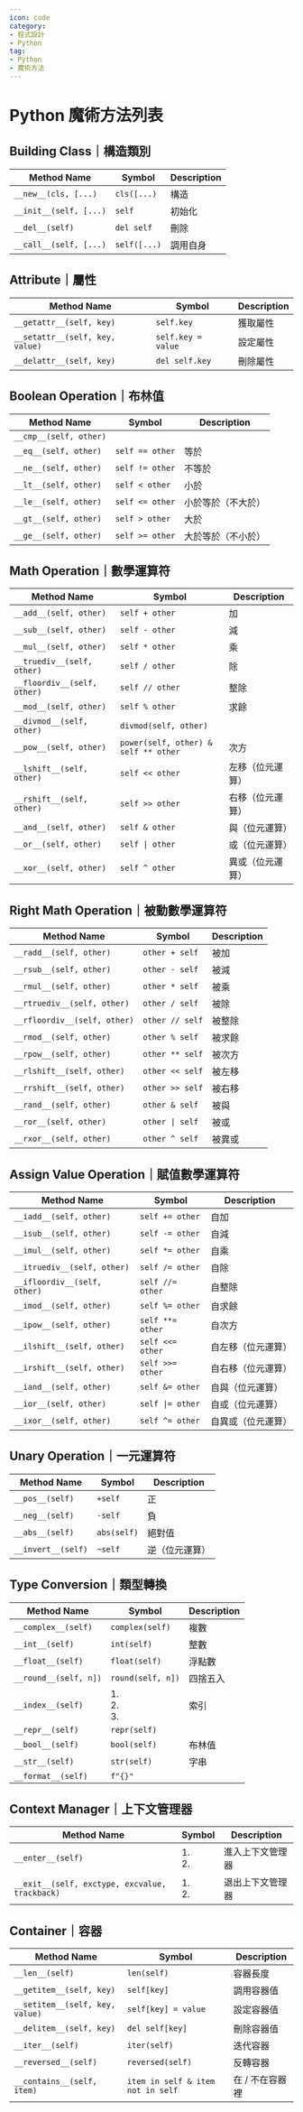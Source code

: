 ```yaml
---
icon: code
category:
- 程式設計
- Python
tag:
- Python
- 魔術方法
---
```


# Python 魔術方法列表

## Building Class｜構造類別

| Method Name            | Symbol       | Description |
| ---------------------- | ------------ | ----------- |
| `__new__(cls, [...)`   | `cls([...)`  | 構造        |
| `__init__(self, [...)` | `self`       | 初始化      |
| `__del__(self)`        | `del self`   | 刪除        |
| `__call__(self, [...)` | `self([...)` | 調用自身    |

## Attribute｜屬性

| Method Name                     | Symbol             | Description |
| ------------------------------- | ------------------ | ----------- |
| `__getattr__(self, key)`        | `self.key`         | 獲取屬性    |
| `__setattr__(self, key, value)` | `self.key = value` | 設定屬性    |
| `__delattr__(self, key)`        | `del self.key`     | 刪除屬性    |

## Boolean Operation｜布林值

| Method Name            | Symbol          | Description        |
| ---------------------- | --------------- | ------------------ |
| `__cmp__(self, other)` | ` `             |                    |
| `__eq__(self, other)`  | `self == other` | 等於               |
| `__ne__(self, other)`  | `self != other` | 不等於             |
| `__lt__(self, other)`  | `self < other`  | 小於               |
| `__le__(self, other)`  | `self <= other` | 小於等於（不大於） |
| `__gt__(self, other)`  | `self > other`  | 大於               |
| `__ge__(self, other)`  | `self >= other` | 大於等於（不小於） |

## Math Operation｜數學運算符

| Method Name                 | Symbol                               | Description      |
| --------------------------- | ------------------------------------ | ---------------- |
| `__add__(self, other)`      | `self + other`                       | 加               |
| `__sub__(self, other)`      | `self - other`                       | 減               |
| `__mul__(self, other)`      | `self * other`                       | 乘               |
| `__truediv__(self, other)`  | `self / other`                       | 除               |
| `__floordiv__(self, other)` | `self // other`                      | 整除             |
| `__mod__(self, other)`      | `self % other`                       | 求餘             |
| `__divmod__(self, other)`   | `divmod(self, other)`                |                  |
| `__pow__(self, other)`      | `power(self, other) & self ** other` | 次方             |
| `__lshift__(self, other)`   | `self << other`                      | 左移（位元運算） |
| `__rshift__(self, other)`   | `self >> other`                      | 右移（位元運算） |
| `__and__(self, other)`      | `self & other`                       | 與（位元運算）   |
| `__or__(self, other)`       | `self \| other`                      | 或（位元運算）   |
| `__xor__(self, other)`      | `self ^ other`                       | 異或（位元運算） |

## Right Math Operation｜被動數學運算符

| Method Name                  | Symbol          | Description |
| ---------------------------- | --------------- | ----------- |
| `__radd__(self, other)`      | `other + self`  | 被加        |
| `__rsub__(self, other)`      | `other - self`  | 被減        |
| `__rmul__(self, other)`      | `other * self`  | 被乘        |
| `__rtruediv__(self, other)`  | `other / self`  | 被除        |
| `__rfloordiv__(self, other)` | `other // self` | 被整除      |
| `__rmod__(self, other)`      | `other % self`  | 被求餘      |
| `__rpow__(self, other)`      | `other ** self` | 被次方      |
| `__rlshift__(self, other)`   | `other << self` | 被左移      |
| `__rrshift__(self, other)`   | `other >> self` | 被右移      |
| `__rand__(self, other)`      | `other & self`  | 被與        |
| `__ror__(self, other)`       | `other \| self` | 被或        |
| `__rxor__(self, other)`      | `other ^ self`  | 被異或      |

## Assign Value Operation｜賦值數學運算符

| Method Name                  | Symbol           | Description        |
| ---------------------------- | ---------------- | ------------------ |
| `__iadd__(self, other)`      | `self += other`  | 自加               |
| `__isub__(self, other)`      | `self -= other`  | 自減               |
| `__imul__(self, other)`      | `self *= other`  | 自乘               |
| `__itruediv__(self, other)`  | `self /= other`  | 自除               |
| `__ifloordiv__(self, other)` | `self //= other` | 自整除             |
| `__imod__(self, other)`      | `self %= other`  | 自求餘             |
| `__ipow__(self, other)`      | `self **= other` | 自次方             |
| `__ilshift__(self, other)`   | `self <<= other` | 自左移（位元運算） |
| `__irshift__(self, other)`   | `self >>= other` | 自右移（位元運算） |
| `__iand__(self, other)`      | `self &= other`  | 自與（位元運算）   |
| `__ior__(self, other)`       | `self \|= other` | 自或（位元運算）   |
| `__ixor__(self, other)`      | `self ^= other`  | 自異或（位元運算） |

## Unary Operation｜一元運算符

| Method Name        | Symbol      | Description    |
| ------------------ | ----------- | -------------- |
| `__pos__(self)`    | `+self`     | 正             |
| `__neg__(self)`    | `-self`     | 負             |
| `__abs__(self)`    | `abs(self)` | 絕對值         |
| `__invert__(self)` | `~self`     | 逆（位元運算） |

## Type Conversion｜類型轉換

| Method Name           | Symbol            | Description |
| --------------------- | ----------------- | ----------- |
| `__complex__(self)`   | `complex(self)`   | 複數        |
| `__int__(self)`       | `int(self)`       | 整數        |
| `__float__(self)`     | `float(self)`     | 浮點數      |
| `__round__(self, n])` | `round(self, n])` | 四捨五入    |
| `__index__(self)`     | 1. <br>2. <br>3.  | 索引        |
| `__repr__(self)`      | `repr(self)`      |             |
| `__bool__(self)`      | `bool(self)`      | 布林值      |
| `__str__(self)`       | `str(self)`       | 字串        |
| `__format__(self)`    | `f"{}"`           |             |

## Context Manager｜上下文管理器

| Method Name                                    | Symbol    | Description      |
| ---------------------------------------------- | --------- | ---------------- |
| `__enter__(self)`                              | 1. <br>2. | 進入上下文管理器 |
| `__exit__(self, exctype, excvalue, trackback)` | 1. <br>2. | 退出上下文管理器 |

## Container｜容器

| Method Name                     | Symbol                            | Description     |
| ------------------------------- | --------------------------------- | --------------- |
| `__len__(self)`                 | `len(self)`                       | 容器長度        |
| `__getitem__(self, key)`        | `self[key]`                       | 調用容器值      |
| `__setitem__(self, key, value)` | `self[key] = value`               | 設定容器值      |
| `__delitem__(self, key)`        | `del self[key]`                   | 刪除容器值      |
| `__iter__(self)`                | `iter(self)`                      | 迭代容器        |
| `__reversed__(self)`            | `reversed(self)`                  | 反轉容器        |
| `__contains__(self, item)`      | `item in self & item not in self` | 在 / 不在容器裡 |
